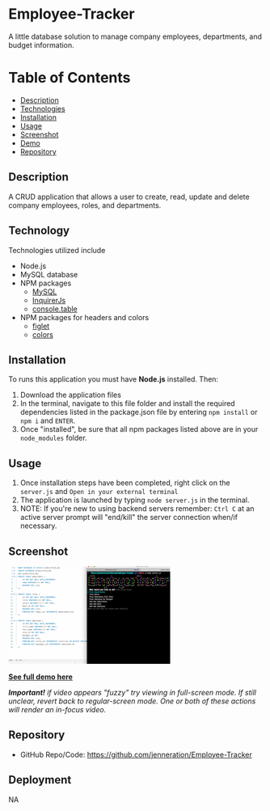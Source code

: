 # Employee-Tracker
A little database solution to manage company employees, departments, and budget information.

# Table of Contents
- [Description](#Description)
- [Technologies](#Technologies)
- [Installation](#Installation)
- [Usage](#Usage)
- [Screenshot](#Screenshot)
- [Demo](#Demo)
- [Repository](#Repository)

## Description
A CRUD application that allows a user to create, read, update and delete company employees, roles, and departments. 

## Technology
Technologies utilized include
- Node.js
- MySQL database
- NPM packages
    - [MySQL](https://www.npmjs.com/package/mysql)
    - [InquirerJs](https://www.npmjs.com/package/inquirer/v/0.2.3)
    - [console.table](https://www.npmjs.com/package/console.table)
- NPM packages for headers and colors
    - [figlet](https://www.npmjs.com/package/figlet)
    - [colors](https://www.npmjs.com/package/colors)

## Installation
To runs this application you must have **Node.js** installed. Then:
1. Download the application files
2. In the terminal, navigate to this file folder and install the required dependencies listed in the package.json file by entering `npm install` or `npm i` and `ENTER`.
3. Once "installed", be sure that all npm packages listed above are in your  `node_modules` folder.

## Usage
1. Once installation steps have been completed, right click on the `server.js` and `Open in your external terminal`
2. The application is launched by typing `node server.js` in the terminal.
3. NOTE: If you're new to using backend servers remember: `Ctrl C` at an active server prompt will "end/kill" the server connection when/if necessary.

## Screenshot

![NoteTake Homepage](/assets/emp-tracker.png)

[**See full demo here**](https://drive.google.com/file/d/13Ym5HjjcPWoOLSCoSg03eotEc3nsve4F/view)

_**Important!** if video appears "fuzzy" try viewing in full-screen mode. If still unclear, revert back to regular-screen mode. One or both of these actions will render an in-focus video._


## Repository
- GitHub Repo/Code: https://github.com/jenneration/Employee-Tracker

## Deployment
NA







